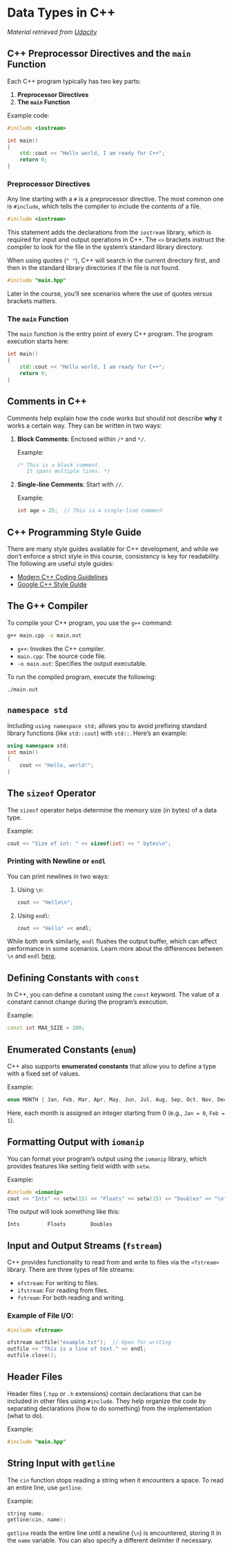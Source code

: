 # Data Types in C++

*Material retrieved
from [Udacity](https://classroom.udacity.com/courses/ud210/lessons/1343a461-102f-41e1-b505-bf9ec62f427b/concepts/b1e0db7a-619e-4f23-a30d-b505d84ae3bc)*

## C++ Preprocessor Directives and the `main` Function

Each C++ program typically has two key parts:

1. **Preprocessor Directives**
2. **The `main` Function**

Example code:

```cpp
#include <iostream>

int main() 
{
    std::cout << "Hello world, I am ready for C++";
    return 0;
}
```

### Preprocessor Directives

Any line starting with a `#` is a preprocessor directive. The most common one is `#include`, which tells the compiler to
include the contents of a file.

```cpp
#include <iostream>
```

This statement adds the declarations from the `iostream` library, which is required for input and output operations in
C++. The `<>` brackets instruct the compiler to look for the file in the system’s standard library directory.

When using quotes (`" "`), C++ will search in the current directory first, and then in the standard library directories
if the file is not found.

```cpp
#include "main.hpp"
```

Later in the course, you’ll see scenarios where the use of quotes versus brackets matters.

### The `main` Function

The `main` function is the entry point of every C++ program. The program execution starts here:

```cpp
int main() 
{
    std::cout << "Hello world, I am ready for C++";
    return 0;
}
```

## Comments in C++

Comments help explain how the code works but should not describe **why** it works a certain way. They can be written in
two ways:

1. **Block Comments**: Enclosed within `/*` and `*/`.

   Example:
   ```cpp
   /* This is a block comment.
      It spans multiple lines. */
   ```

2. **Single-line Comments**: Start with `//`.

   Example:
   ```cpp
   int age = 25;  // This is a single-line comment
   ```

## C++ Programming Style Guide

There are many style guides available for C++ development, and while we don’t enforce a strict style in this course,
consistency is key for readability. The following are useful style guides:

- [Modern C++ Coding Guidelines](https://github.com/Microsoft/AirSim/blob/master/docs/coding_guidelines.md)
- [Google C++ Style Guide](https://google.github.io/styleguide/cppguide.html)

## The G++ Compiler

To compile your C++ program, you use the `g++` command:

```bash
g++ main.cpp -o main.out
```

- `g++`: Invokes the C++ compiler.
- `main.cpp`: The source code file.
- `-o main.out`: Specifies the output executable.

To run the compiled program, execute the following:

```bash
./main.out
```

## `namespace std`

Including `using namespace std;` allows you to avoid prefixing standard library functions (like `std::cout`) with
`std::`. Here’s an example:

```cpp
using namespace std;
int main()
{
    cout << "Hello, world!";
}
```

## The `sizeof` Operator

The `sizeof` operator helps determine the memory size (in bytes) of a data type.

Example:

```cpp
cout << "Size of int: " << sizeof(int) << " bytes\n";
```

### Printing with Newline or `endl`

You can print newlines in two ways:

1. Using `\n`:
   ```cpp
   cout << "Hello\n";
   ```

2. Using `endl`:
   ```cpp
   cout << "Hello" << endl;
   ```

While both work similarly, `endl` flushes the output buffer, which can affect performance in some scenarios. Learn more
about the differences between `\n` and `endl` [here](#).

## Defining Constants with `const`

In C++, you can define a constant using the `const` keyword. The value of a constant cannot change during the program’s
execution.

Example:

```cpp
const int MAX_SIZE = 100;
```

## Enumerated Constants (`enum`)

C++ also supports **enumerated constants** that allow you to define a type with a fixed set of values.

Example:

```cpp
enum MONTH { Jan, Feb, Mar, Apr, May, Jun, Jul, Aug, Sep, Oct, Nov, Dec };
```

Here, each month is assigned an integer starting from 0 (e.g., `Jan = 0`, `Feb = 1`).

## Formatting Output with `iomanip`

You can format your program’s output using the `iomanip` library, which provides features like setting field width with
`setw`.

Example:

```cpp
#include <iomanip>
cout << "Ints" << setw(15) << "Floats" << setw(15) << "Doubles" << "\n";
```

The output will look something like this:

```
Ints         Floats        Doubles
```

## Input and Output Streams (`fstream`)

C++ provides functionality to read from and write to files via the `<fstream>` library. There are three types of file
streams:

- `ofstream`: For writing to files.
- `ifstream`: For reading from files.
- `fstream`: For both reading and writing.

### Example of File I/O:

```cpp
#include <fstream>

ofstream outfile("example.txt");  // Open for writing
outfile << "This is a line of text." << endl;
outfile.close();
```

## Header Files

Header files (`.hpp` or `.h` extensions) contain declarations that can be included in other files using `#include`. They
help organize the code by separating declarations (how to do something) from the implementation (what to do).

Example:

```cpp
#include "main.hpp"
```

## String Input with `getline`

The `cin` function stops reading a string when it encounters a space. To read an entire line, use `getline`.

Example:

```cpp
string name;
getline(cin, name);
```

`getline` reads the entire line until a newline (`\n`) is encountered, storing it in the `name` variable. You can also
specify a different delimiter if necessary.